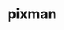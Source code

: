 ---
permalink: /engineering/projects/pixman/
project_link_name: pixman
project_maintainers: ''
project_stats: 'true'
project_url: n/a
title: pixman
display: false
---